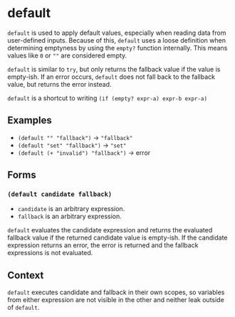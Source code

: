 # default

`default` is used to apply default values, especially when reading data from
user-defined inputs. Because of this, `default` uses a loose definition when
determining emptyness by using the `empty?` function internally. This means
values like `0` or `""` are considered empty.

`default` is similar to `try`, but only returns the fallback value if the value
is empty-ish. If an error occurs, `default` does not fall back to the fallback
value, but returns the error instead.

`default` is a shortcut to writing `(if (empty? expr-a) expr-b expr-a)`

## Examples

* `(default "" "fallback")` -> `"fallback"`
* `(default "set" "fallback")` -> `"set"`
* `(default (+ "invalid") "fallback")` -> error

## Forms

### `(default candidate fallback)`

* `candidate` is an arbitrary expression.
* `fallback` is an arbitrary expression.

`default` evaluates the candidate expression and returns the evaluated fallback
value if the returned candidate value is empty-ish. If the candidate expression
returns an error, the error is returned and the fallback expressions is not
evaluated.

## Context

`default` executes candidate and fallback in their own scopes, so variables from
either expression are not visible in the other and neither leak outside of
`default`.
